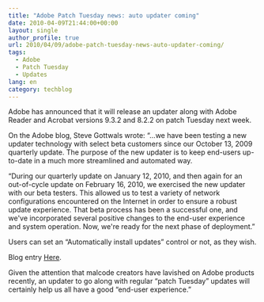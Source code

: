 ```yaml
---
title: "Adobe Patch Tuesday news: auto updater coming"
date: 2010-04-09T21:44:00+00:00
layout: single
author_profile: true
url: 2010/04/09/adobe-patch-tuesday-news-auto-updater-coming/
tags:
  - Adobe
  - Patch Tuesday
  - Updates
lang: en
category: techblog
---
```

Adobe has announced that it will release an updater along with Adobe Reader and Acrobat versions 9.3.2 and 8.2.2 on patch Tuesday next week.

On the Adobe blog, Steve Gottwals wrote: “…we have been testing a new updater technology with select beta customers since our October 13, 2009 quarterly update. The purpose of the new updater is to keep end-users up-to-date in a much more streamlined and automated way. 

&#8220;During our quarterly update on January 12, 2010, and then again for an out-of-cycle update on February 16, 2010, we exercised the new updater with our beta testers. This allowed us to test a variety of network configurations encountered on the Internet in order to ensure a robust update experience. That beta process has been a successful one, and we've incorporated several positive changes to the end-user experience and system operation. Now, we're ready for the next phase of deployment.”

Users can set an &#8220;Automatically install updates&#8221; control or not, as they wish.

Blog entry <a href="http://blogs.adobe.com/adobereader/2010/04/upcoming_adobe_reader_and_acro.html" target="_blank">Here</a>.

Given the attention that malcode creators have lavished on Adobe products recently, an updater to go along with regular “patch Tuesday” updates will certainly help us all have a good &#8220;end-user experience.&#8221;